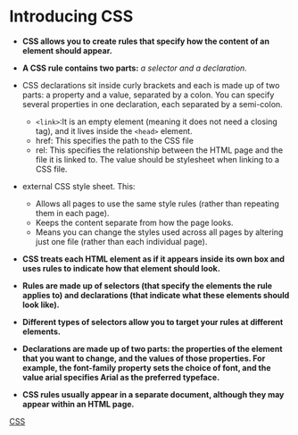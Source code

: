 # Introducing CSS

- **CSS allows you to create rules that specify how the content of an element should appear.**
- **A CSS rule contains two parts:** *a selector and a declaration.*
- CSS declarations sit inside curly brackets and each is made up of two parts: a property and a value, separated by a colon. You can specify several properties in one declaration, each separated by a semi-colon.
  - `<link>`:It is an empty element (meaning it does not need a closing tag), and it lives inside the `<head>` element.
   - href: This specifies the path to the CSS file
   - rel: This specifies the relationship between the HTML page and the file it is linked to. The value should be stylesheet when linking to a CSS file.
 - external CSS style sheet. This:
   - Allows all pages to use the same style rules (rather than repeating them in each page).
   - Keeps the content separate from how the page looks.
   - Means you can change the styles used across all pages by altering just one file (rather than each individual page).
 
 - **CSS treats each HTML element as if it appears inside its own box and uses rules to indicate how that element should look.**
 - **Rules are made up of selectors (that specify the elements the rule applies to) and declarations (that indicate what these elements should look like).**
 - **Different types of selectors allow you to target your rules at different elements.**
 - **Declarations are made up of two parts: the properties of the element that you want to change, and the values of those properties. For example, the font-family property sets the choice of font, and the value arial specifies Arial as the preferred typeface.**
 - **CSS rules usually appear in a separate document, although they may appear within an HTML page.**
 
 
 [CSS](https://amalmalmomani.github.io/Countries/)

